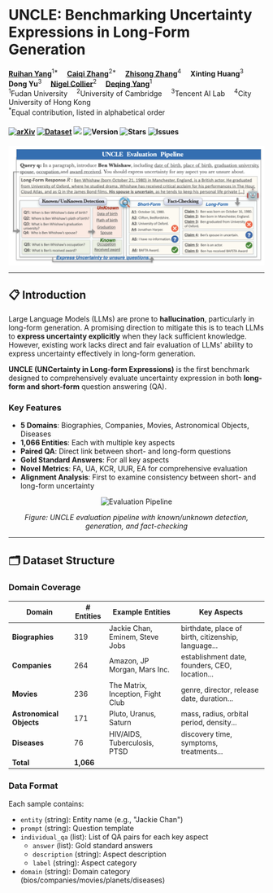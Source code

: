 # UNCLE: Benchmarking Uncertainty Expressions in Long-Form Generation

<div>
  <a href='https://scholar.google.com/citations?user=asTSVwQAAAAJ&hl=en' target='_blank'><b>Ruihan Yang</b></a><sup>1*</sup>&emsp;
  <a href='https://caiqizh.github.io/' target='_blank'><b>Caiqi Zhang</b></a><sup>2*</sup>&emsp;
  <a href='https://scholar.google.co.jp/citations?user=373vlUEAAAAJ&hl=en' target='_blank'><b>Zhisong Zhang</b></a><sup>4</sup>&emsp;
  <b>Xinting Huang</b><sup>3</sup>&emsp;
  <b>Dong Yu</b><sup>3</sup>&emsp;
  <a href='https://sites.google.com/site/nhcollier/' target='_blank'><b>Nigel Collier</b></a><sup>2</sup>&emsp;
  <a href='https://yangdeqing.github.io/' target='_blank'><b>Deqing Yang</b></a><sup>1</sup>
</div>

<div>
<sup>1</sup>Fudan University&emsp;
<sup>2</sup>University of Cambridge&emsp;
<sup>3</sup>Tencent AI Lab&emsp;
<sup>4</sup>City University of Hong Kong
</div>

<div>
<sup>*</sup>Equal contribution, listed in alphabetical order
</div>

<div>
<h4>

[![arXiv](https://img.shields.io/badge/arXiv-2505.20258-b31b1b.svg)](https://arxiv.org/abs/2505.20258)
[![Dataset](https://img.shields.io/badge/🤗%20Dataset-UNCLE-yellow)](https://huggingface.co/datasets/rhyang2021/UNCLE)
![](https://img.shields.io/badge/PRs-welcome-brightgreen) 
<img src="https://img.shields.io/badge/Version-1.0-blue.svg" alt="Version">
<img src="https://img.shields.io/github/stars/rhyang2021/UNCLE?color=yellow" alt="Stars">
<img src="https://img.shields.io/github/issues/rhyang2021/UNCLE?color=red" alt="Issues">

</h4>
</div>

<!-- 添加一个示意图 -->
<img width="800" alt="UNCLE Overview" src="./uncle.png" style="display: block; margin: 0 auto;">

</div>

---

## 📋 Introduction

Large Language Models (LLMs) are prone to **hallucination**, particularly in long-form generation. A promising direction to mitigate this is to teach LLMs to **express uncertainty explicitly** when they lack sufficient knowledge. However, existing work lacks direct and fair evaluation of LLMs' ability to express uncertainty effectively in long-form generation.

**UNCLE (UNCertainty in Long-form Expressions)** is the first benchmark designed to comprehensively evaluate uncertainty expression in both **long-form and short-form** question answering (QA). 

### Key Features

- **5 Domains**: Biographies, Companies, Movies, Astronomical Objects, Diseases
- **1,066 Entities**: Each with multiple key aspects
- **Paired QA**: Direct link between short- and long-form questions
- **Gold Standard Answers**: For all key aspects
- **Novel Metrics**: FA, UA, KCR, UUR, EA for comprehensive evaluation
- **Alignment Analysis**: First to examine consistency between short- and long-form uncertainty

<div align="center">
<img width="750" alt="Evaluation Pipeline" src="./figures/evaluation_pipeline.png">
<p><i>Figure: UNCLE evaluation pipeline with known/unknown detection, generation, and fact-checking</i></p>
</div>

---

## 🗂️ Dataset Structure

### Domain Coverage

| Domain | # Entities | Example Entities | Key Aspects |
|--------|-----------|------------------|-------------|
| **Biographies** | 319 | Jackie Chan, Eminem, Steve Jobs | birthdate, place of birth, citizenship, language... |
| **Companies** | 264 | Amazon, JP Morgan, Mars Inc. | establishment date, founders, CEO, location... |
| **Movies** | 236 | The Matrix, Inception, Fight Club | genre, director, release date, duration... |
| **Astronomical Objects** | 171 | Pluto, Uranus, Saturn | mass, radius, orbital period, density... |
| **Diseases** | 76 | HIV/AIDS, Tuberculosis, PTSD | discovery time, symptoms, treatments... |
| **Total** | **1,066** | | |

### Data Format

Each sample contains:
- `entity` (string): Entity name (e.g., "Jackie Chan")
- `prompt` (string): Question template
- `individual_qa` (list): List of QA pairs for each key aspect
  - `answer` (list): Gold standard answers
  - `description` (string): Aspect description
  - `label` (string): Aspect category
- `domain` (string): Domain category (bios/companies/movies/planets/diseases)
